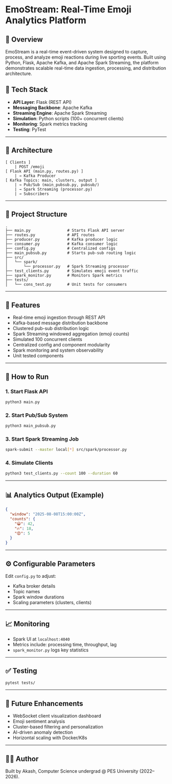 # EmoStream: Real-Time Emoji Analytics Platform

## 📌 Overview

EmoStream is a real-time event-driven system designed to capture, process, and analyze emoji reactions during live sporting events. Built using Python, Flask, Apache Kafka, and Apache Spark Streaming, the platform demonstrates scalable real-time data ingestion, processing, and distribution architecture.

## 🔧 Tech Stack

* **API Layer**: Flask (REST API)
* **Messaging Backbone**: Apache Kafka
* **Streaming Engine**: Apache Spark Streaming
* **Simulation**: Python scripts (100+ concurrent clients)
* **Monitoring**: Spark metrics tracking
* **Testing**: PyTest

---

## 🧱 Architecture

```
[ Clients ]
    | POST /emoji
[ Flask API (main.py, routes.py) ]
    | → Kafka Producer
[ Kafka Topics: main, clusters, output ]
    | → Pub/Sub (main_pubsub.py, pubsub/)
    | → Spark Streaming (processor.py)
    | → Subscribers
```

---

## 📁 Project Structure

```
.
├── main.py                # Starts Flask API server
├── routes.py              # API routes
├── producer.py            # Kafka producer logic
├── consumer.py            # Kafka consumer logic
├── config.py              # Centralized configs
├── main_pubsub.py         # Starts pub-sub routing logic
├── src/
│   └── spark/
│       └── processor.py   # Spark Streaming processor
├── test_clients.py        # Simulates emoji event traffic
├── spark_monitor.py       # Monitors Spark metrics
├── tests/
│   └── cons_test.py       # Unit tests for consumers
```

---

## 🚀 Features

* Real-time emoji ingestion through REST API
* Kafka-based message distribution backbone
* Clustered pub-sub distribution logic
* Spark Streaming windowed aggregation (emoji counts)
* Simulated 100 concurrent clients
* Centralized config and component modularity
* Spark monitoring and system observability
* Unit tested components

---

## 🧪 How to Run

### 1. Start Flask API

```bash
python3 main.py
```

### 2. Start Pub/Sub System

```bash
python3 main_pubsub.py
```

### 3. Start Spark Streaming Job

```bash
spark-submit --master local[*] src/spark/processor.py
```

### 4. Simulate Clients

```bash
python3 test_clients.py --count 100 --duration 60
```

---

## 📊 Analytics Output (Example)

```json
{
  "window": "2025-08-08T15:00:00Z",
  "counts": {
    "😀": 42,
    "🔥": 18,
    "😡": 5
  }
}
```

---

## ⚙️ Configurable Parameters

Edit `config.py` to adjust:

* Kafka broker details
* Topic names
* Spark window durations
* Scaling parameters (clusters, clients)

---

## 📈 Monitoring

* Spark UI at `localhost:4040`
* Metrics include: processing time, throughput, lag
* `spark_monitor.py` logs key statistics

---

## ✅ Testing

```bash
pytest tests/
```

---

## 📌 Future Enhancements

* WebSocket client visualization dashboard
* Emoji sentiment analysis
* Cluster-based filtering and personalization
* AI-driven anomaly detection
* Horizontal scaling with Docker/K8s

---

## 🧑‍💻 Author

Built by Akash, Computer Science undergrad @ PES University (2022–2026).
